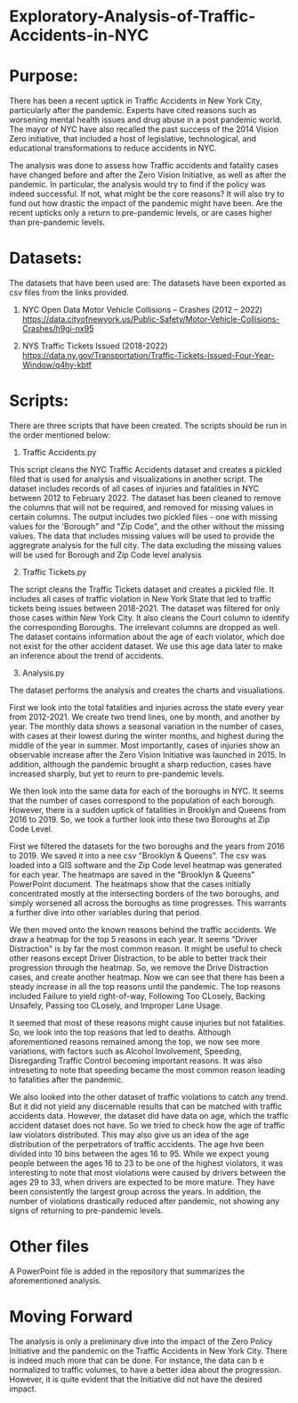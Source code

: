 # Exploratory-Analysis-of-Traffic-Accidents-in-NYC

# Purpose:

There has been a recent uptick in Traffic Accidents in New York City, particularly after the pandemic. Experts have cited reasons such as worsening mental health issues and drug abuse in a post pandemic world. The mayor of NYC have also recalled the past success of the 2014 Vision Zero initiative, that included a host of legislative, technological, and educational transformations to reduce accidents in NYC.

The analysis was done to assess how Traffic accidents and fatality cases have changed before and after the Zero Vision Initiative, as well as after the pandemic. In particular, the analysis would try to find if the policy was indeed successful. If not, what might be the core reasons? It will also try to fund out how drastic the impact of the pandemic might have been. Are the recent upticks only a return to pre-pandemic levels, or are cases higher than pre-pandemic levels. 

# Datasets:

The datasets that have been used are:
The datasets have been exported as csv files from the links provided.

1) NYC Open Data Motor Vehicle Collisions – Crashes (2012 – 2022)
https://data.cityofnewyork.us/Public-Safety/Motor-Vehicle-Collisions-Crashes/h9gi-nx95

2) NYS Traffic Tickets Issued (2018-2022)
https://data.ny.gov/Transportation/Traffic-Tickets-Issued-Four-Year-Window/q4hy-kbtf

# Scripts:

There are three scripts that have been created. The scripts should be run in the order mentioned below:

1) Traffic Accidents.py

This script cleans the NYC Traffic Accidents dataset and creates a pickled filed that is used for analysis and visualizations in another script. The dataset includes records of all cases of injuries and fatalities in NYC between 2012 to February 2022. The dataset has been cleaned to remove the columns that will not be required, and removed for missing values in certain columns. The output includes two pickled files -  one with missing values for the 'Borough" and "Zip Code", and the other without the missing values. The data that includes missing values will be used to provide the aggregrate analysis for the full city. The data excluding the missing values will be used for Borough and Zip Code level analysis

2) Traffic Tickets.py

The script cleans the Traffic Tickets dataset and creates a pickled file. It includes all cases of traffic violation in New York State that led to traffic tickets being issues between 2018-2021. The dataset was filtered for only those cases within New York City. It also cleans the Court column to identify the corresponding Boroughs. The irrelevant columns are dropped as well. The dataset contains information about the age of each violator, which doe not exist for the other accident dataset. We use this age data later to make an inference about the trend of accidents. 

3) Analysis.py

The dataset performs the analysis and creates the charts and visualiations. 

First we look into the total fatalities and injuries across the state every year from 2012-2021. We create two trend lines, one by month, and another by year. The monthly data shows a seasonal variation in the number of cases, with cases at their lowest during the winter months, and highest during the middle of the year in summer. Most importantly, cases of injuries show an observable increase after the Zero Vision Initiative was launched in 2015. In addition, although the pandemic brought a sharp reduction, cases have increased sharply, but yet to reurn to pre-pandemic levels. 

We then look into the same data for each of the boroughs in NYC. It seems that the number of cases correspond to the population of each borough. However, there is a sudden uptick of fatalities in Brooklyn and Queens from 2016 to 2019. So, we took a further look into these two Boroughs at Zip Code Level. 

First we filtered the datasets for the two boroughs and the years from 2016 to 2019. We saved it into a nee csv "Brooklyn & Queens". The csv was loaded into a GIS software and the Zip Code level heatmap was generated for each year. The heatmaps are saved in the "Brooklyn & Queens" PowerPoint document. The heatmaps show that the cases initially concentrated mostly at the intersecting borders of the two boroughs, and simply worsened all across the boroughs as time progresses. This warrants a further dive into other variables during that period. 

We then moved onto the known reasons behind the traffic accidents. We draw a heatmap for the top 5 reasons in each year. It seems "Driver Distraction" is by far the most common reason. It might be useful to check other reasons except Driver Distraction, to be able to better track their progression through the heatmap. So, we remove the Drive Distraction cases, and create another heatmap. Now we can see that there has been a steady increase in all the top reasons until the pandemic. The top reasons included Failure to yield right-of-way, Following Too CLosely, Backing Unsafely, Passing too CLosely, and Improper Lane Usage. 

It seemed that most of these reasons might cause injuries but not fatalities. So, we look into the top reasons that led to deaths. Although aforementioned reasons remained among the top, we now see more variations, with factors such as Alcohol Involvement, Speeding, Disregarding Traffic Control becoming important reasons. It was also intreseting to note that speeding became the most common reason leading to fatalities after the pandemic. 

We also looked into the other dataset of traffic violations to catch any trend. But it did not yield any discernable results that can be matched with traffic accidents data. However, the dataset did have data on age, which the traffic accident dataset does not have. So we tried to check how the age of traffic law violators distributed. This may also give us an idea of the age distribution of the perpetrators of traffic accidents. The age hve been divided into 10 bins between the ages 16 to 95. While we expect young people between the ages 16 to 23 to be one of the highest violators, it was interesting to note that most violations were caused by drivers between the ages 29 to 33, when drivers are expected to be more mature. They have been consistently the largest group across the years. In addition, the number of violations drastically reduced after pandemic, not showing any signs of returning to pre-pandemic levels. 


# Other files

A PowerPoint file is added in the repository that summarizes the aforementioned analysis.

# Moving Forward

The analysis is only a preliminary dive into the impact of the Zero Policy Initiative and the pandemic on the Traffic Accidents in New York City. There is indeed much more that can be done. For instance, the data can b e normalized to traffic volumes, to have a better idea about the progression. However, it is quite evident that the Initiative did not have the desired impact. 





